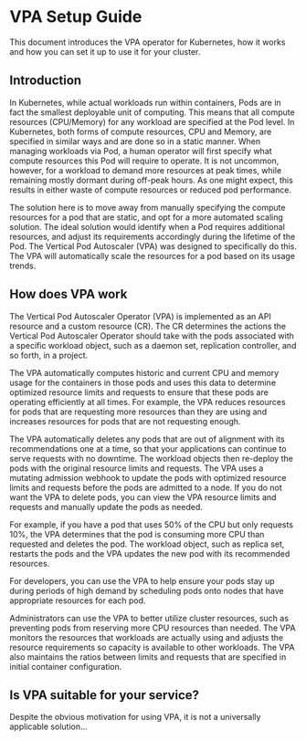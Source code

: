 # VPA Setup Guide

This document introduces the VPA operator for Kubernetes, how it works and how you can set it up to use it for your cluster.

## Introduction

In Kubernetes, while actual workloads run within containers, Pods are in fact the smallest deployable unit of computing. This means that all compute resources (CPU/Memory) for any workload are specified at the Pod level. In Kubernetes, both forms of compute resources, CPU and Memory, are specified in similar ways and are done so in a static manner. When managing workloads via Pod, a human operator will first specify what compute resources this Pod will require to operate. It is not uncommon, however, for a workload to demand more resources at peak times, while remaining mostly dormant during off-peak hours. As one might expect, this results in either waste of compute resources or reduced pod performance.

The solution here is to move away from manually specifying the compute resources for a pod that are static, and opt for a more automated scaling solution. The ideal solution would identify when a Pod requires additional resources, and adjust its requirements accordingly during the lifetime of the Pod. The Vertical Pod Autoscaler (VPA) was designed to specifically do this. The VPA will automatically scale the resources for a pod based on its usage trends.

## How does VPA work

The Vertical Pod Autoscaler Operator (VPA) is implemented as an API resource and a custom resource (CR). The CR determines the actions the Vertical Pod Autoscaler Operator should take with the pods associated with a specific workload object, such as a daemon set, replication controller, and so forth, in a project.

The VPA automatically computes historic and current CPU and memory usage for the containers in those pods and uses this data to determine optimized resource limits and requests to ensure that these pods are operating efficiently at all times. For example, the VPA reduces resources for pods that are requesting more resources than they are using and increases resources for pods that are not requesting enough.

The VPA automatically deletes any pods that are out of alignment with its recommendations one at a time, so that your applications can continue to serve requests with no downtime. The workload objects then re-deploy the pods with the original resource limits and requests. The VPA uses a mutating admission webhook to update the pods with optimized resource limits and requests before the pods are admitted to a node. If you do not want the VPA to delete pods, you can view the VPA resource limits and requests and manually update the pods as needed.

For example, if you have a pod that uses 50% of the CPU but only requests 10%, the VPA determines that the pod is consuming more CPU than requested and deletes the pod. The workload object, such as replica set, restarts the pods and the VPA updates the new pod with its recommended resources.

For developers, you can use the VPA to help ensure your pods stay up during periods of high demand by scheduling pods onto nodes that have appropriate resources for each pod.

Administrators can use the VPA to better utilize cluster resources, such as preventing pods from reserving more CPU resources than needed. The VPA monitors the resources that workloads are actually using and adjusts the resource requirements so capacity is available to other workloads. The VPA also maintains the ratios between limits and requests that are specified in initial container configuration.

## Is VPA suitable for your service?

Despite the obvious motivation for using VPA, it is not a universally applicable solution...

